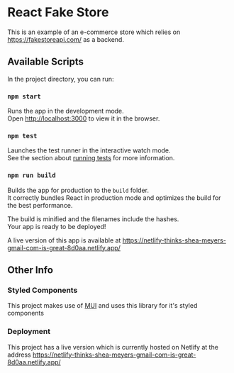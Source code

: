 # React Fake Store

This is an example of an e-commerce store which relies on https://fakestoreapi.com/ as a backend.
## Available Scripts

In the project directory, you can run:

### `npm start`

Runs the app in the development mode.\
Open [http://localhost:3000](http://localhost:3000) to view it in the browser.

### `npm test`

Launches the test runner in the interactive watch mode.\
See the section about [running tests](https://facebook.github.io/create-react-app/docs/running-tests) for more information.

### `npm run build`

Builds the app for production to the `build` folder.\
It correctly bundles React in production mode and optimizes the build for the best performance.

The build is minified and the filenames include the hashes.\
Your app is ready to be deployed!

A live version of this app is available at https://netlify-thinks-shea-meyers-gmail-com-is-great-8d0aa.netlify.app/


## Other Info

### Styled Components

This project makes use of [MUI](https://mui.com/) and uses this library for it's styled components

### Deployment

This project has a live version which is currently hosted on Netlify at the address
https://netlify-thinks-shea-meyers-gmail-com-is-great-8d0aa.netlify.app/
